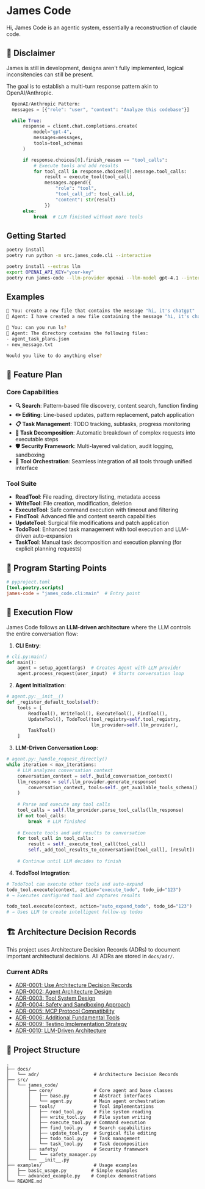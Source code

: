 # James Code

Hi, James Code is an agentic system, essentially a reconstruction of claude code. 

## 🚀 Disclaimer

James is still in development, designs aren't fully implemented, logical inconsitencies can still be present.   

The goal is to establish a multi-turn response pattern akin to OpenAI/Anthropic.
```python
  OpenAI/Anthropic Pattern:
  messages = [{"role": "user", "content": "Analyze this codebase"}]

  while True:
      response = client.chat.completions.create(
          model="gpt-4",
          messages=messages,
          tools=tool_schemas
      )

      if response.choices[0].finish_reason == "tool_calls":
          # Execute tools and add results
          for tool_call in response.choices[0].message.tool_calls:
              result = execute_tool(tool_call)
              messages.append({
                  "role": "tool",
                  "tool_call_id": tool_call.id,
                  "content": str(result)
              })
      else:
          break  # LLM finished without more tools
```

## Getting Started

```bash
poetry install
poetry run python -m src.james_code.cli --interactive
```

```bash
poetry install --extras llm
export OPENAI_API_KEY="your-key"
poetry run james-code --llm-provider openai --llm-model gpt-4.1 --interactive
```

## Examples

```bash
👤 You: create a new file that contains the message "hi, it's chatgpt"
🤖 Agent: I have created a new file containing the message "hi, it's chatgpt" at the path /home/vketteni/projects/james-code/workspace/new_message.txt. Would you like to do anything else?

👤 You: can you run ls?
🤖 Agent: The directory contains the following files:
- agent_task_plans.json
- new_message.txt

Would you like to do anything else?
```

## 🚀 Feature Plan

### Core Capabilities
- **🔍 Search**: Pattern-based file discovery, content search, function finding
- **✏️ Editing**: Line-based updates, pattern replacement, patch application  
- **📋 Task Management**: TODO tracking, subtasks, progress monitoring
- **🧩 Task Decomposition**: Automatic breakdown of complex requests into executable steps
- **🛡️ Security Framework**: Multi-layered validation, audit logging, sandboxing
- **🔧 Tool Orchestration**: Seamless integration of all tools through unified interface

### Tool Suite
- **ReadTool**: File reading, directory listing, metadata access
- **WriteTool**: File creation, modification, deletion
- **ExecuteTool**: Safe command execution with timeout and filtering
- **FindTool**: Advanced file and content search capabilities  
- **UpdateTool**: Surgical file modifications and patch application
- **TodoTool**: Enhanced task management with tool execution and LLM-driven auto-expansion
- **TaskTool**: Manual task decomposition and execution planning (for explicit planning requests)


## 📍 Program Starting Points

  ```toml
  # pyproject.toml
  [tool.poetry.scripts]
  james-code = "james_code.cli:main"  # Entry point
  ```

##  🔄 Execution Flow

James Code follows an **LLM-driven architecture** where the LLM controls the entire conversation flow:

  1. **CLI Entry**:
  ```python
  # cli.py:main()
  def main():
      agent = setup_agent(args)  # Creates Agent with LLM provider
      agent.process_request(user_input)  # Starts conversation loop
  ```

  2. **Agent Initialization**:
  ```python
  # agent.py:__init__()
  def _register_default_tools(self):
      tools = [
          ReadTool(), WriteTool(), ExecuteTool(), FindTool(),
          UpdateTool(), TodoTool(tool_registry=self.tool_registry, 
                                 llm_provider=self.llm_provider), 
          TaskTool() 
      ]
  ```

  3. **LLM-Driven Conversation Loop**:
  ```python
  # agent.py:_handle_request_directly()
  while iteration < max_iterations:
      # LLM analyzes conversation context
      conversation_context = self._build_conversation_context()
      llm_response = self.llm_provider.generate_response(
          conversation_context, tools=self._get_available_tools_schema()
      )
      
      # Parse and execute any tool calls
      tool_calls = self.llm_provider.parse_tool_calls(llm_response)
      if not tool_calls:
          break  # LLM finished
      
      # Execute tools and add results to conversation
      for tool_call in tool_calls:
          result = self._execute_tool_call(tool_call)
          self._add_tool_results_to_conversation([tool_call], [result])
      
      # Continue until LLM decides to finish
  ```

  4. **TodoTool Integration**:
  ```python
  # TodoTool can execute other tools and auto-expand
  todo_tool.execute(context, action="execute_todo", todo_id="123")
  # → Executes configured tool and captures results
  
  todo_tool.execute(context, action="auto_expand_todo", todo_id="123") 
  # → Uses LLM to create intelligent follow-up todos
  ```


## 🏗️ Architecture Decision Records

This project uses Architecture Decision Records (ADRs) to document important architectural decisions. All ADRs are stored in `docs/adr/`.

### Current ADRs

- [ADR-0001: Use Architecture Decision Records](docs/adr/0001-use-architecture-decision-records.md)
- [ADR-0002: Agent Architecture Design](docs/adr/0002-agent-architecture-design.md)
- [ADR-0003: Tool System Design](docs/adr/0003-tool-system-design.md)
- [ADR-0004: Safety and Sandboxing Approach](docs/adr/0004-safety-and-sandboxing-approach.md)
- [ADR-0005: MCP Protocol Compatibility](docs/adr/0005-mcp-protocol-compatibility.md)
- [ADR-0006: Additional Fundamental Tools](docs/adr/0006-additional-fundamental-tools.md)
- [ADR-0009: Testing Implementation Strategy](docs/adr/0009-testing-implementation-strategy.md)
- [ADR-0010: LLM-Driven Architecture](docs/adr/0010-llm-driven-architecture.md)

## 📁 Project Structure

```
.
├── docs/
│   └── adr/                    # Architecture Decision Records
├── src/
│   └── james_code/
│       ├── core/               # Core agent and base classes
│       │   ├── base.py         # Abstract interfaces
│       │   └── agent.py        # Main agent orchestration
│       ├── tools/              # Tool implementations
│       │   ├── read_tool.py    # File system reading
│       │   ├── write_tool.py   # File system writing
│       │   ├── execute_tool.py # Command execution
│       │   ├── find_tool.py    # Search capabilities
│       │   ├── update_tool.py  # Surgical file editing
│       │   ├── todo_tool.py    # Task management
│       │   └── task_tool.py    # Task decomposition
│       ├── safety/             # Security framework
│       │   └── safety_manager.py
│       └── __init__.py
├── examples/                   # Usage examples
│   ├── basic_usage.py         # Simple examples
│   └── advanced_example.py    # Complex demonstrations
└── README.md
```
